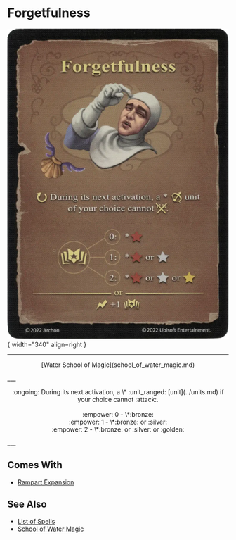 # Forgetfulness

![Forgetfulness](../assets/spells-forgetfulness.webp){ width="340" align=right }

___
<p style="text-align: center;" markdown>[Water School of Magic](school_of_water_magic.md)</p>
___
<p style="text-align: center;" markdown>:ongoing: During its next activation, a \* :unit_ranged: [unit](../units.md) if your choice cannot :attack:.<br><br>:empower: 0 - \*:bronze:<br>:empower: 1 - \*:bronze: or :silver:<br>:empower: 2 - \*:bronze: or :silver: or :golden:</p>
___


## Comes With

- [Rampart Expansion](../content.md)


## See Also

- [List of Spells](../spells.md)
- [School of Water Magic](school_of_water_magic.md)
